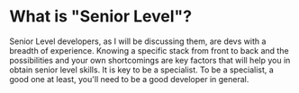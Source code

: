 # What is "Senior Level"?

Senior Level developers, as I will be discussing them, are devs with a breadth of experience. Knowing a specific stack from front to back and the possibilities and your own shortcomings are key factors that will help you in obtain senior level skills. It is key to be a specialist. To be a specialist, a good one at least, you'll need to be a good developer in general.